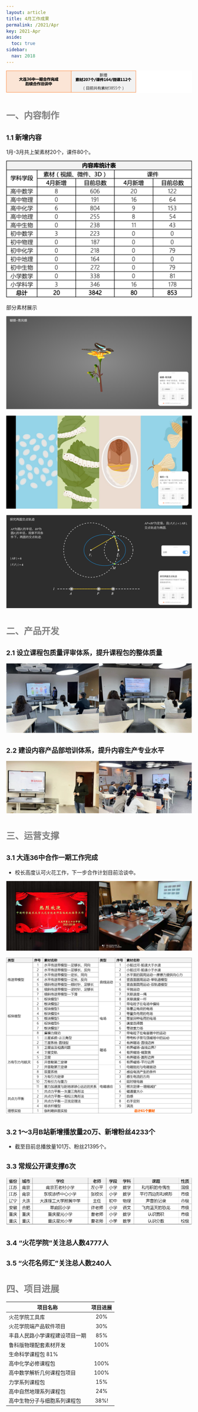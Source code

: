 ```yaml
---
layout: article
title: 4月工作成果
permalink: /2021/Apr
key: 2021-Apr
aside:
  toc: true
sidebar:
  nav: 2018
---
```



<bro/><bro/>

![avatar](20210001.png)

# <font size="5" color="gray">一、内容制作</font>

## <font size="4" >1.1 新增内容</font>

1月-3月共上架素材20个，课件80个。

![avatar](401.png)

部分素材展示

![avatar](502.png)

![avatar](503.png)

![avatar](504.png)

# <font size="5" color="gray">二、产品开发</font>

## <font size="4" >2.1 设立课程包质量评审体系，提升课程包的整体质量</font>

![avatar](sh.png)

## <font size="4" >2.2 建设内容产品部培训体系，提升内容生产专业水平</font>

![avatar](px.png)

# <font size="5" color="gray">三、运营支撑</font>

## <font size="4" >3.1 大连36中合作一期工作完成</font>
  
- 校长高度认可火花工作，下一步合作计划目前洽谈中。

![avatar](dl36.png)

![avatar](dl362.png)

## <font size="4" >3.2 1～3月B站新增播放量20万、新增粉丝4233个</font>

- 截至目前总播放量101万、粉丝21395个。

## <font size="4" >3.3 常规公开课支撑6次</font>

![avatar](gkk.png)

## <font size="4" >3.4 “火花学院”关注总人数4777人</font>

## <font size="4" >3.5 “火花名师汇”关注总人数240人</font>

# <font size="5" color="gray">四、项目进展</font>
 
| 项目名称 |  项目进展  | 
|-------------|:------:|
|火花学院工具库 |	20%|
|火花学院端产品软件项目	|30%|
|丰县人民路小学课程建设项目一期	|85%|
|鲁科版物理配套素材开发	|100%|
|生命科学课程包	81%|
|高中化学必修课程包|	100%|
|高中数学解析几何课程包项目	|100%|
|力学系列课程包	|15%|
|高中自然地理系列课程包	|24%|
|高中生物分子与细胞系列课程包	|38%!|






